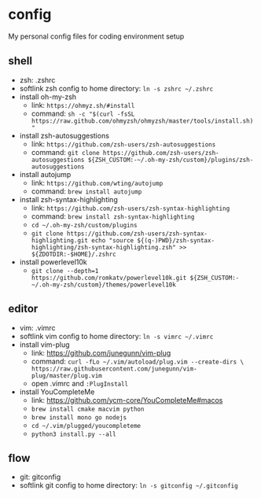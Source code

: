 # config
My personal config files for coding environment setup

## shell
* zsh: .zshrc
* softlink zsh config to home directory: `ln -s zshrc ~/.zshrc`
* install oh-my-zsh
    * link: `https://ohmyz.sh/#install`
    * command: `sh -c "$(curl -fsSL https://raw.github.com/ohmyzsh/ohmyzsh/master/tools/install.sh)"`
* install zsh-autosuggestions
    * link: `https://github.com/zsh-users/zsh-autosuggestions`
    * command: `git clone https://github.com/zsh-users/zsh-autosuggestions ${ZSH_CUSTOM:-~/.oh-my-zsh/custom}/plugins/zsh-autosuggestions`
* install autojump
    * link: `https://github.com/wting/autojump`
    * command: `brew install autojump`
* install zsh-syntax-highlighting
    * link: `https://github.com/zsh-users/zsh-syntax-highlighting`
    * command: `brew install zsh-syntax-highlighting`
    * `cd ~/.oh-my-zsh/custom/plugins`
    * `git clone https://github.com/zsh-users/zsh-syntax-highlighting.git
echo "source ${(q-)PWD}/zsh-syntax-highlighting/zsh-syntax-highlighting.zsh" >> ${ZDOTDIR:-$HOME}/.zshrc`
* install powerlevel10k
	* `git clone --depth=1 https://github.com/romkatv/powerlevel10k.git ${ZSH_CUSTOM:-~/.oh-my-zsh/custom}/themes/powerlevel10k`

## editor
* vim: .vimrc
* softlink vim config to home directory: `ln -s vimrc ~/.vimrc`
* install vim-plug
    * link: https://github.com/junegunn/vim-plug
    * command: `curl -fLo ~/.vim/autoload/plug.vim --create-dirs \
    https://raw.githubusercontent.com/junegunn/vim-plug/master/plug.vim`
    * open .vimrc and `:PlugInstall`
* install YouCompleteMe
    * link: https://github.com/ycm-core/YouCompleteMe#macos
    * `brew install cmake macvim python`
    * `brew install mono go nodejs`
    * `cd ~/.vim/plugged/youcompleteme`
    * `python3 install.py --all`

## flow
* git: gitconfig
* softlink git config to home directory: `ln -s gitconfig ~/.gitconfig`
